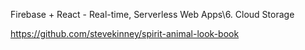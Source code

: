 Firebase + React - Real-time, Serverless Web Apps\6. Cloud Storage

https://github.com/stevekinney/spirit-animal-look-book